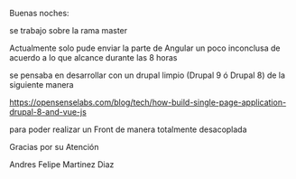 Buenas noches:

se trabajo sobre la rama master

Actualmente solo pude enviar la parte de Angular un poco inconclusa de acuerdo a lo que alcance durante las 8 horas

se pensaba en desarrollar con un drupal limpio (Drupal 9 ó Drupal 8) de la siguiente manera

https://opensenselabs.com/blog/tech/how-build-single-page-application-drupal-8-and-vue-js

para poder realizar un Front de manera totalmente desacoplada

Gracias por su Atención 

Andres Felipe Martinez Diaz
